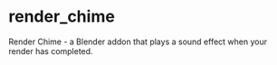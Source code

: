 # render_chime
Render Chime - a Blender addon that plays a sound effect when your render has completed.
